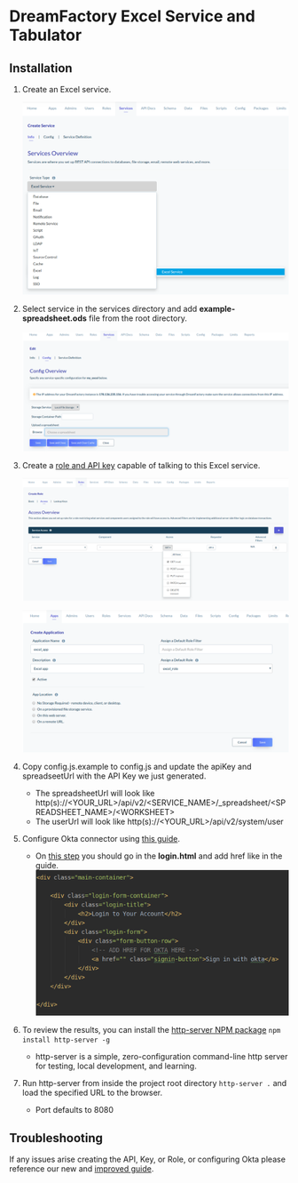 # DreamFactory Excel Service and Tabulator

## Installation

1. Create an Excel service.

    ![alt text](src/images/createservice_readme.png)

2. Select service in the services directory and add <b>example-spreadsheet.ods</b> file from the root directory.

    ![alt text](src/images/addexcelfile_readme.png)

3. Create a [role and API key](http://guide.dreamfactory.com/docs/chapter03.html#creating-a-role) capable of talking to this Excel service.

    ![alt text](src/images/createrole_readme.png)
    
    ![alt text](src/images/createapikey_readme.png)

4. Copy config.js.example to config.js and update the apiKey and spreadseetUrl with the API Key we just generated.
    - The spreadsheetUrl will look like http(s)://<YOUR_URL>/api/v2/<SERVICE_NAME>/_spreadsheet/<SPREADSHEET_NAME>/\<WORKSHEET>
    - The userUrl will look like http(s)://<YOUR_URL>/api/v2/system/user
    
5. Configure Okta connector using [this guide](https://guide.dreamfactory.com/docs/chapter04.html#authenticating-with-okta).
    - On [this step](https://guide.dreamfactory.com/docs/chapter04.html#adding-okta-users-to-the-dreamfactory-application) you should go in the <b>login.html</b> and add href like in the guide.
        ![alt text](src/images/oktalink_readme.png)

7. To review the results, you can install the [http-server NPM package](https://www.npmjs.com/package/http-server) `npm install http-server -g`
    - http-server is a simple, zero-configuration command-line http server for testing, local development, and learning.

8. Run http-server from inside the project root directory `http-server .` and load the specified URL to the browser.
    - Port defaults to 8080

## Troubleshooting

If any issues arise creating the API, Key, or Role, or configuring Okta please reference our new and [improved guide](http://guide.dreamfactory.com/docs/#about-this-guide). 
